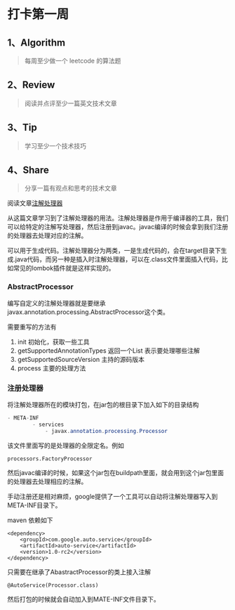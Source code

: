 # 打卡第一周

## 1、Algorithm

> 每周至少做一个 leetcode 的算法题

## 2、Review

> 阅读并点评至少一篇英文技术文章

## 3、Tip

> 学习至少一个技术技巧

## 4、Share

> 分享一篇有观点和思考的技术文章

阅读文章[注解处理器](http://hannesdorfmann.com/annotation-processing/annotationprocessing101)

从这篇文章学习到了注解处理器的用法。注解处理器是作用于编译器的工具，我们可以给特定的注解写处理器，然后注册到javac。javac编译的时候会拿到我们注册的处理器去处理对应的注解。

可以用于生成代码。注解处理器分为两类，一是生成代码的，会在target目录下生成.java代码，而另一种是插入时注解处理器，可以在.class文件里面插入代码，比如常见的lombok插件就是这样实现的。

### AbstractProcessor

编写自定义的注解处理器就是要继承javax.annotation.processing.AbstractProcessor这个类。

需要重写的方法有

1. init 初始化，获取一些工具
2. getSupportedAnnotationTypes 返回一个List<String> 表示要处理哪些注解
3. getSupportedSourceVersion 主持的源码版本
4. process 主要的处理方法



### 注册处理器

将注解处理器所在的模块打包，在jar包的根目录下加入如下的目录结构

```java
- META-INF
		- services
			- javax.annotation.processing.Processor
```

该文件里面写的是处理器的全限定名。例如

```
processors.FactoryProcessor
```

然后javac编译的时候，如果这个jar包在buildpath里面，就会用到这个jar包里面的处理器去处理相应的注解。

手动注册还是相对麻烦，google提供了一个工具可以自动将注解处理器写入到META-INF目录下。

maven 依赖如下

```
<dependency>
    <groupId>com.google.auto.service</groupId>
    <artifactId>auto-service</artifactId>
    <version>1.0-rc2</version>
</dependency>
```

只需要在继承了AbastractProcessor的类上接入注解

```
@AutoService(Processor.class)
```

然后打包的时候就会自动加入到MATE-INF文件目录下。

